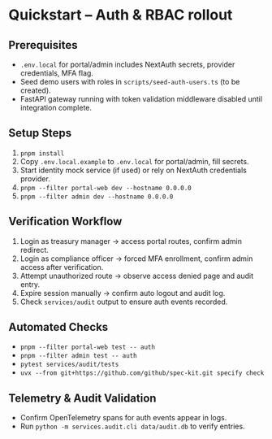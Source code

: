 # Quickstart – Auth & RBAC rollout

## Prerequisites
- `.env.local` for portal/admin includes NextAuth secrets, provider credentials, MFA flag.
- Seed demo users with roles in `scripts/seed-auth-users.ts` (to be created).
- FastAPI gateway running with token validation middleware disabled until integration complete.

## Setup Steps
1. `pnpm install`
2. Copy `.env.local.example` to `.env.local` for portal/admin, fill secrets.
3. Start identity mock service (if used) or rely on NextAuth credentials provider.
4. `pnpm --filter portal-web dev --hostname 0.0.0.0`
5. `pnpm --filter admin dev --hostname 0.0.0.0`

## Verification Workflow
1. Login as treasury manager → access portal routes, confirm admin redirect.
2. Login as compliance officer → forced MFA enrollment, confirm admin access after verification.
3. Attempt unauthorized route → observe access denied page and audit entry.
4. Expire session manually → confirm auto logout and audit log.
5. Check `services/audit` output to ensure auth events recorded.

## Automated Checks
- `pnpm --filter portal-web test -- auth`
- `pnpm --filter admin test -- auth`
- `pytest services/audit/tests`
- `uvx --from git+https://github.com/github/spec-kit.git specify check`

## Telemetry & Audit Validation
- Confirm OpenTelemetry spans for auth events appear in logs.
- Run `python -m services.audit.cli data/audit.db` to verify entries.

